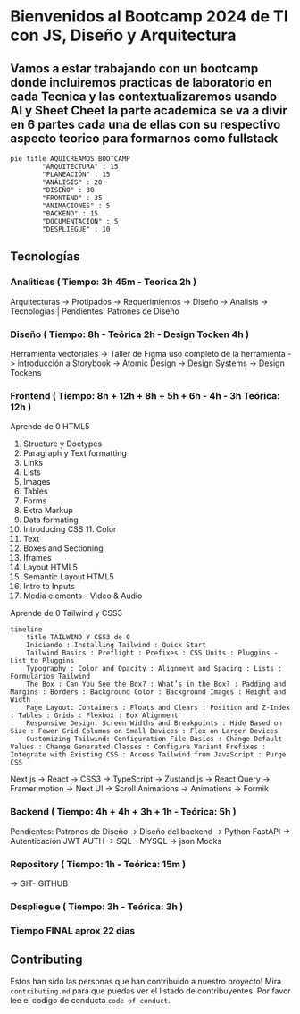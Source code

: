 
# Bienvenidos al Bootcamp 2024 de TI con JS, Diseño y Arquitectura

## Vamos a estar trabajando con un bootcamp donde incluiremos practicas de laboratorio en cada Tecnica y las contextualizaremos usando AI y Sheet Cheet la parte academica se va a divir en 6 partes cada una de ellas con su respectivo aspecto teorico para formarnos como fullstack 


```mermaid
pie title AQUICREAMOS BOOTCAMP 
        "ARQUITECTURA" : 15
        "PLANEACIÓN" : 15
        "ANÁLISIS" : 20
        "DISEÑO" : 30
        "FRONTEND" : 35
        "ANIMACIONES" : 5
        "BACKEND" : 15
        "DOCUMENTACION" : 5
        "DESPLIEGUE" : 10
```

## Tecnologías 

### Analiticas ( Tiempo: 3h 45m - Teorica 2h )
Arquitecturas -> Protipados -> Requerimientos -> Diseño -> Analisis -> Tecnologías | Pendientes:  Patrones de Diseño

### Diseño ( Tiempo: 8h - Teórica 2h - Design Tocken 4h )
Herramienta vectoriales -> Taller de Figma uso completo de la herramienta -> introducción a Storybook -> Atomic Design -> Design Systems -> Design Tockens 

### Frontend ( Tiempo: 8h + 12h + 8h + 5h + 6h - 4h - 3h Teórica: 12h )

Aprende de 0 HTML5 
1. Structure y Doctypes
2. Paragraph y Text formatting
3. Links
4. Lists
5. Images
6. Tables
7. Forms
8. Extra Markup 
9. Data formating
10. Introducing CSS 11. Color
12. Text
13. Boxes and Sectioning
14. Iframes
15. Layout HTML5
15. Semantic Layout HTML5
16. Intro to Inputs
17. Media elements - Video & Audio 


Aprende de 0 Tailwind y CSS3

```mermaid
timeline
    title TAILWIND Y CSS3 de 0
    Iniciando : Installing Tailwind : Quick Start
    Tailwind Basics : Preflight : Prefixes : CSS Units : Pluggins - List to Pluggins
    Typography : Color and Opacity : Alignment and Spacing : Lists : Formularios Tailwind 
    The Box : Can You See the Box? : What’s in the Box? : Padding and Margins : Borders : Background Color : Background Images : Height and Width 
    Page Layout: Containers : Floats and Clears : Position and Z-Index : Tables : Grids : Flexbox : Box Alignment 
    Responsive Design: Screen Widths and Breakpoints : Hide Based on Size : Fewer Grid Columns on Small Devices : Flex on Larger Devices 
    Customizing Tailwind: Configuration File Basics : Change Default Values : Change Generated Classes : Configure Variant Prefixes : Integrate with Existing CSS : Access Tailwind from JavaScript : Purge CSS
``` 

 Next js -> React ->  CSS3 -> TypeScript -> Zustand js -> React Query -> Framer motion -> Next UI -> Scroll Animations -> Animations -> Formik

### Backend ( Tiempo: 4h + 4h + 3h + 1h - Teórica: 5h )
Pendientes:  Patrones de Diseño -> Diseño del backend -> Python FastAPI -> Autenticación JWT AUTH  -> SQL - MYSQL -> json Mocks

### Repository ( Tiempo: 1h - Teórica: 15m )
-> GIT- GITHUB

### Despliegue ( Tiempo: 3h - Teórica: 3h )


### Tiempo FINAL aprox 22 dias 

## Contributing

Estos han sido las personas que han contribuido a nuestro proyecto!
Mira `contributing.md` para que puedas ver el listado de contribuyentes.
Por favor lee el codigo de conducta `code of conduct`.
